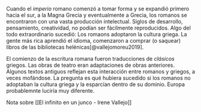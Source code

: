 Cuando el *imperio* romano comenzó a tomar forma y se expandió primero hacia el sur, a la Magna Grecia y eventualmente a Grecia, los romanos se encontraron con una vasta producción intelectual. Siglos de desarrollo, pensamiento, creatividad, no podían ser fácilmente reproducidos. Algo del todo extraordinario sucedió: Los romaons adoptaron la cultura griega. La gente más rica aprendió el idioma, comenzaron a comprar (o saquear) libros de las bibliotecas helénicas[@vallejomoreu2019]. 

El comienzo de la escritura romana fueron traducciones de *clásicos* griegos. Las obras de teatro eran adaptaciones de obras anteriores. Algunos textos antiguos reflejan esta interacción entre romanos y griegos, a veces mofándose. La pregunta es qué hubiera sucedido si los romanos no adoptaban la cultura griega y la esparcían dentro de su dominio. Europa probablemnte luciría muy diferente.

Nota sobre [[El infinito en un junco - Irene Vallejo]]